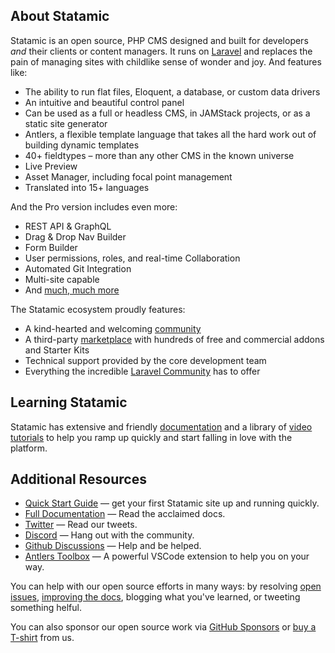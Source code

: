 ## About Statamic

Statamic is an open source, PHP CMS designed and built for developers _and_ their clients or content managers. It runs on [Laravel](https://laravel.com) and replaces the pain of managing sites with childlike sense of wonder and joy. And features like:

- The ability to run flat files, Eloquent, a database, or custom data drivers
- An intuitive and beautiful control panel
- Can be used as a full or headless CMS, in JAMStack projects, or as a static site generator
- Antlers, a flexible template language that takes all the hard work out of building dynamic templates
- 40+ fieldtypes – more than any other CMS in the known universe
- Live Preview
- Asset Manager, including focal point management
- Translated into 15+ languages

And the Pro version includes even more:
- REST API & GraphQL
- Drag & Drop Nav Builder
- Form Builder
- User permissions, roles, and real-time Collaboration
- Automated Git Integration
- Multi-site capable
- And [much, much more](https://statamic.com/features)

The Statamic ecosystem proudly features:

- A kind-hearted and welcoming [community](https://statamic.com/discord)
- A third-party [marketplace](https://statamic.com/marketplace) with hundreds of free and commercial addons and Starter Kits
- Technical support provided by the core development team
- Everything the incredible [Laravel Community](https://laravel.com/) has to offer

## Learning Statamic

Statamic has extensive and friendly [documentation](https://statamic.dev) and a library of [video tutorials](https://youtube.com/statamic) to help you ramp up quickly and start falling in love with the platform.

## Additional Resources

- [Quick Start Guide](https://statamic.dev/quick-start-guide) — get your first Statamic site up and running quickly.
- [Full Documentation](https://statamic.dev) — Read the acclaimed docs.
- [Twitter](https://twitter.com/statamic) — Read our tweets.
- [Discord](https://statamic.com/discord) — Hang out with the community.
- [Github Discussions](https://github.com/statamic/cms/discussions) — Help and be helped.
- [Antlers Toolbox](https://antlers.dev) — A powerful VSCode extension to help you on your way.

You can help with our open source efforts in many ways: by resolving [open issues](https://github.com/statamic/cms/issues), [improving the docs](https://github.com/statamic/docs), blogging what you've learned, or tweeting something helful. 

You can also sponsor our open source work via [GitHub Sponsors](https://github.com/sponsors/statamic) or [buy a T-shirt](https://shop.statamic.com) from us.
